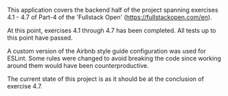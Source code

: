 This application covers the backend half of the project spanning exercises 4.1 - 4.7 of Part-4 of the 'Fullstack Open' (https://fullstackopen.com/en).

At this point, exercises 4.1 through 4.7 has been completed. All tests up to this point have passed.

A custom version of the Airbnb style guide configuration was used for ESLint. Some rules were changed to avoid breaking the code since working around them would have been counterproductive.

The current state of this project is as it should be at the conclusion of exercise 4.7.

